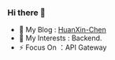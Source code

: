 ### Hi there 👋

<!--
**HuanXin-Chen/HuanXin-Chen** is a ✨ _special_ ✨ repository because its `README.md` (this file) appears on your GitHub profile.

Here are some ideas to get you started:

- 🔭 I’m currently working on AICG
- 🌱 I’m currently learning Java
- 👯 I’m looking to collaborate on ...
- 🤔 I’m looking for help with ...
- 💬 Ask me about ...
- 📫 How to reach me: ...
- 😄 Pronouns: ...
- ⚡ Fun fact: ...
-->
- 🔭 My Blog : [HuanXin-Chen](https://huanxin-chen.github.io)
- 🌱 My Interests : Backend.
- ⚡ Focus On ：API Gateway 
